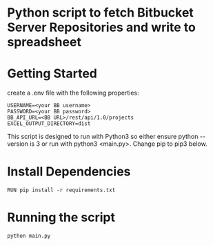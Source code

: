 # Python script to fetch Bitbucket Server Repositories and write to spreadsheet

# Getting Started

create a .env file with the following properties:

```
USERNAME=<your BB username>
PASSWORD=<your BB password>
BB_API_URL=<BB URL>/rest/api/1.0/projects
EXCEL_OUTPUT_DIRECTORY=dist
```
This script is designed to run with Python3 so either ensure python --version is 3 or run with python3 <main.py>.
Change pip to pip3 below.


# Install Dependencies
```
RUN pip install -r requirements.txt
```
# Running the script

```
python main.py
```
